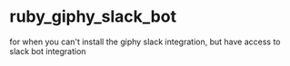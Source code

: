 # ruby_giphy_slack_bot
for when you can't install the giphy slack integration, but have access to slack bot integration
